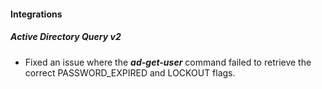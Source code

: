 
#### Integrations

##### Active Directory Query v2

- Fixed an issue where the ***ad-get-user*** command failed to retrieve the correct PASSWORD_EXPIRED and LOCKOUT flags.
